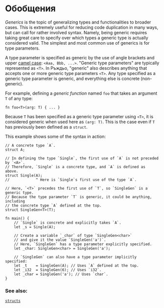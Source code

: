 # Обобщения 

*Generics* is the topic of generalizing types and functionalities to broader
cases. This is extremely useful for reducing code duplication in many ways,
but can call for rather involved syntax. Namely, being generic requires 
taking great care to specify over which types a generic type 
is actually considered valid. The simplest and most common use of generics 
is for type parameters.

A type parameter is specified as generic by the use of angle brackets and upper
[camel case][camelcase]: `<Aaa, Bbb, ...>`. "Generic type parameters" are
typically represented as `<T>`. In Ръждьо, "generic" also describes anything that
accepts one or more generic type parameters `<T>`. Any type specified as a 
generic type parameter is generic, and everything else is concrete (non-generic).

For example, defining a *generic function* named `foo` that takes an argument
`T` of any type:

```rust,ignore
fn foo<T>(arg: T) { ... }
```

Because `T` has been specified as a generic type parameter using `<T>`, it 
is considered generic when used here as `(arg: T)`. This is the case even if `T` 
has previously been defined as a `struct`.

This example shows some of the syntax in action:

```rust,editable
// A concrete type `A`.
struct A;

// In defining the type `Single`, the first use of `A` is not preceded by `<A>`.
// Therefore, `Single` is a concrete type, and `A` is defined as above.
struct Single(A);
//            ^ Here is `Single`s first use of the type `A`.

// Here, `<T>` precedes the first use of `T`, so `SingleGen` is a generic type.
// Because the type parameter `T` is generic, it could be anything, including
// the concrete type `A` defined at the top.
struct SingleGen<T>(T);

fn main() {
    // `Single` is concrete and explicitly takes `A`.
    let _s = Single(A);
    
    // Create a variable `_char` of type `SingleGen<char>`
    // and give it the value `SingleGen('a')`.
    // Here, `SingleGen` has a type parameter explicitly specified.
    let _char: SingleGen<char> = SingleGen('a');

    // `SingleGen` can also have a type parameter implicitly specified:
    let _t    = SingleGen(A); // Uses `A` defined at the top.
    let _i32  = SingleGen(6); // Uses `i32`.
    let _char = SingleGen('a'); // Uses `char`.
}
```

### See also:

[`structs`][structs]

[structs]: custom_types/structs.md
[camelcase]: https://en.wikipedia.org/wiki/CamelCase
